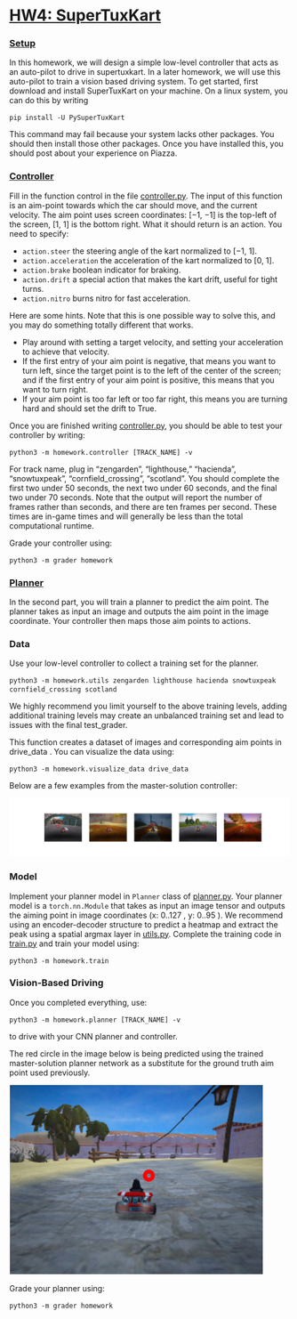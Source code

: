 # <ins>HW4: SuperTuxKart</ins>

### <ins>Setup</ins>
In this homework, we will design a simple low-level controller that acts as an auto-pilot to 
drive in supertuxkart. In a later homework, we will use this auto-pilot to train a vision 
based driving system. To get started, first download and install SuperTuxKart on your 
machine. On a linux system, you can do this by writing

    pip install -U PySuperTuxKart

This command may fail because your system lacks other packages. You should then install 
those other packages. Once you have installed this, you should post about your experience on 
Piazza.

### <ins>Controller</ins>
Fill in the function control in the file [controller.py](homework/controller.py). The input of this function is an 
aim-point towards which the car should move, and the current velocity. The aim point uses 
screen coordinates: [−1, −1] is the top-left of the screen, [1, 1] is the bottom right.
What it should return is an action. You need to specify:
* `action.steer` the steering angle of the kart normalized to [−1, 1].
* `action.acceleration` the acceleration of the kart normalized to [0, 1].
* `action.brake` boolean indicator for braking.
* `action.drift` a special action that makes the kart drift, useful for tight turns.
* `action.nitro` burns nitro for fast acceleration.

Here are some hints. Note that this is one possible way to solve this, and you may do something totally different that works.
* Play around with setting a target velocity, and setting your acceleration to achieve that velocity.
* If the first entry of your aim point is negative, that means you want to turn left, since the target point is to the left of the center of the screen; and if the first entry of your aim point is positive, this means that you want to turn right.
* If your aim point is too far left or too far right, this means you are turning hard and should set the drift to True.

Once you are finished writing [controller.py](code/homework/controller.py), you should be able to test
your controller by writing:

    python3 -m homework.controller [TRACK_NAME] -v

For track name, plug in “zengarden”, “lighthouse,” “hacienda”, 
“snowtuxpeak”, “cornfield_crossing”, “scotland”. You should complete the 
first two under 50 seconds, the next two under 60 seconds, and the final 
two under 70 seconds. Note that the output will report the 
number of frames rather than seconds, and there are ten frames per 
second. These times are in-game times and will generally be less than 
the total computational runtime.

Grade your controller using:

    python3 -m grader homework

### <ins>Planner</ins>
In the second part, you will train a planner to predict the aim point. 
The planner takes as input an image and outputs the aim point in the 
image coordinate. Your controller then maps those aim points to actions.

### Data
Use your low-level controller to collect a training set for the planner.

    python3 -m homework.utils zengarden lighthouse hacienda snowtuxpeak cornfield_crossing scotland

We highly recommend you limit yourself to the above training levels, 
adding additional training levels may create an unbalanced training set 
and lead to issues with the final test_grader.

This function creates a dataset of images and corresponding aim points 
in drive_data . You can visualize the data using:

    python3 -m homework.visualize_data drive_data

Below are a few examples from the master-solution controller:

![Screenshot](pictures/Sample_Data.png)

### Model
Implement your planner model in `Planner` class of [planner.py](homework/planner.py). Your planner model is a `torch.nn.Module` that takes as input an image tensor and outputs the aiming point in image coordinates (x: 0..127 , y: 0..95 ). We recommend using an encoder-decoder structure to predict a heatmap and extract the peak using a spatial argmax layer in [utils.py](homework/utils.py). Complete the training code in [train.py](homework/train) and train your model using: 

    python3 -m homework.train

### Vision-Based Driving
Once you completed everything, use:

    python3 -m homework.planner [TRACK_NAME] -v

to drive with your CNN planner and controller.

The red circle in the image below is being predicted using the trained master-solution planner network as a substitute for the ground truth aim point used previously.

![Screenshot](pictures/red_circle.png)


Grade your planner using:

    python3 -m grader homework

